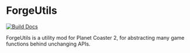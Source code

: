# ForgeUtils
[![Build Docs](https://github.com/Distantz/ForgeUtils/actions/workflows/docs.yml/badge.svg)](https://github.com/Distantz/ForgeUtils/actions/workflows/docs.yml)

ForgeUtils is a utility mod for Planet Coaster 2, for abstracting many game functions behind unchanging APIs.
